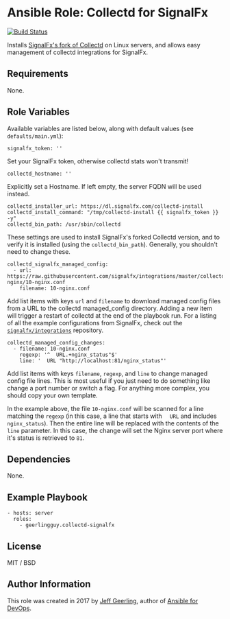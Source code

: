 # Ansible Role: Collectd for SignalFx

[![Build Status](https://travis-ci.org/geerlingguy/ansible-role-collectd-signalfx.svg?branch=master)](https://travis-ci.org/geerlingguy/ansible-role-collectd-signalfx)

Installs [SignalFx's fork of Collectd](https://github.com/signalfx/signalfx-collectd-installer) on Linux servers, and allows easy management of collectd integrations for SignalFx.

## Requirements

None.

## Role Variables

Available variables are listed below, along with default values (see `defaults/main.yml`):

    signalfx_token: ''

Set your SignalFx token, otherwise collectd stats won't transmit!

    collectd_hostname: ''

Explicitly set a Hostname. If left empty, the server FQDN will be used instead.

    collectd_installer_url: https://dl.signalfx.com/collectd-install
    collectd_install_command: "/tmp/collectd-install {{ signalfx_token }} -y"
    collectd_bin_path: /usr/sbin/collectd

These settings are used to install SignalFx's forked Collectd version, and to verify it is installed (using the `collectd_bin_path`). Generally, you shouldn't need to change these.

    collectd_signalfx_managed_config:
      - url: https://raw.githubusercontent.com/signalfx/integrations/master/collectd-nginx/10-nginx.conf
        filename: 10-nginx.conf

Add list items with keys `url` and `filename` to download managed config files from a URL to the collectd managed_config directory. Adding a new item will trigger a restart of collectd at the end of the playbook run. For a listing of all the example configurations from SignalFx, check out the [`signalfx/integrations`](https://github.com/signalfx/integrations) repository.

    collectd_managed_config_changes:
      - filename: 10-nginx.conf
        regexp: '^  URL.+nginx_status"$'
        line: '  URL "http://localhost:81/nginx_status"'

Add list items with keys `filename`, `regexp`, and `line` to change managed config file lines. This is most useful if you just need to do something like change a port number or switch a flag. For anything more complex, you should copy your own template.

In the example above, the file `10-nginx.conf` will be scanned for a line matching the `regexp` (in this case, a line that starts with `  URL` and includes `nginx_status`). Then the entire line will be replaced with the contents of the `line` parameter. In this case, the change will set the Nginx server port where it's status is retrieved to `81`.

## Dependencies

None.

## Example Playbook

    - hosts: server
      roles:
        - geerlingguy.collectd-signalfx

## License

MIT / BSD

## Author Information

This role was created in 2017 by [Jeff Geerling](https://www.jeffgeerling.com/), author of [Ansible for DevOps](https://www.ansiblefordevops.com/).
